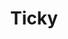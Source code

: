 ---
title: "Ticky"
imageDesc: ["Dizajn aplikácie", "Web", "Farby", "Komponenty", "Logo"]
description: "Cieľom bolo prerobiť dizajn kanban aplikácie. Ide o self-hosted aplikáciu, ktorá zo strany funkcionalít odladená, avšak jej dizajn nebol robený (ostalo len minimum čo urobil BE dev aby sme to vedeli v praxi testovať). Preto som sa rozhodla dať jej jednotný dizajn v tmavom a svetlom motíve, spolu s odstránením UX nedostatkov, ktoré sa testovaním odhalili."
link: "https://www.canva.com/design/DAF9cpIi4as/hUiWlwRC93rJlnO0ry2OCw/view?utlId=hb877c33695#3"
linkText: "Viac"
imageDescEn: ["App design", "Web", "Colors", "Components", "Logo"]
descriptionEn: "The goal was to redesign the look of a kanban app. It’s a self-hosted application that was functionally well-developed, but its design hadn’t been done yet (only minimal visuals made by a backend developer for testing). Therefore, I decided to give it a unified design in both dark and light themes, along with fixing UX issues discovered during testing."
linkTextEn: "More"
---